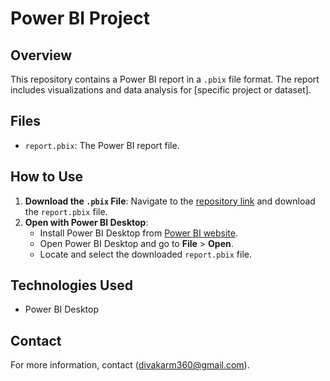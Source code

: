 # Power BI Project

## Overview
This repository contains a Power BI report in a `.pbix` file format. The report includes visualizations and data analysis for [specific project or dataset].

## Files
- `report.pbix`: The Power BI report file.

## How to Use
1. **Download the `.pbix` File**: Navigate to the [repository link](https://github.com/yourusername/repositoryname) and download the `report.pbix` file.
2. **Open with Power BI Desktop**:
   - Install Power BI Desktop from [Power BI website](https://powerbi.microsoft.com/desktop/).
   - Open Power BI Desktop and go to **File** > **Open**.
   - Locate and select the downloaded `report.pbix` file.

## Technologies Used
- Power BI Desktop

## Contact
For more information, contact (divakarm360@gmail.com).
